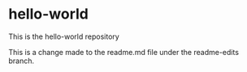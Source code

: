 # hello-world
This is the hello-world repository

This is a change made to the readme.md file under the readme-edits branch.
